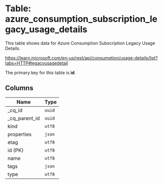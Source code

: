 # Table: azure_consumption_subscription_legacy_usage_details

This table shows data for Azure Consumption Subscription Legacy Usage Details.

https://learn.microsoft.com/en-us/rest/api/consumption/usage-details/list?tabs=HTTP#legacyusagedetail

The primary key for this table is **id**.

## Columns

| Name          | Type          |
| ------------- | ------------- |
|_cq_id|`uuid`|
|_cq_parent_id|`uuid`|
|kind|`utf8`|
|properties|`json`|
|etag|`utf8`|
|id (PK)|`utf8`|
|name|`utf8`|
|tags|`json`|
|type|`utf8`|